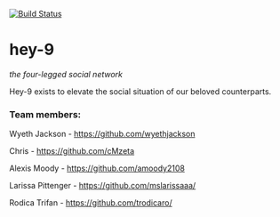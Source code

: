 [![Build Status](https://travis-ci.org/chi-cicadas-2015/hey-9.svg?branch=master)](https://travis-ci.org/chi-cicadas-2015/hey-9)

# hey-9
*the four-legged social network*

Hey-9 exists to elevate the social situation of our beloved counterparts.

### Team members:

Wyeth Jackson - https://github.com/wyethjackson

Chris - https://github.com/cMzeta

Alexis Moody - https://github.com/amoody2108

Larissa Pittenger - https://github.com/mslarissaaa/

Rodica Trifan - https://github.com/trodicaro/
